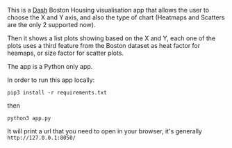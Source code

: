 This is a [Dash](https://github.com/plotly/dash) Boston Housing visualisation app that allows the user to choose the X and Y axis, and also the type of chart (Heatmaps and Scatters are the only 2 supported now).

Then it shows a list plots showing based on the X and Y, each one of the plots uses a third feature from the Boston dataset as heat factor for heamaps, or size factor for scatter plots.

The app is a Python only app.

In order to run this app locally:

`pip3 install -r requirements.txt`

then

`python3 app.py`

It will print a url that you need to open in your browser, it's generally `http://127.0.0.1:8050/`